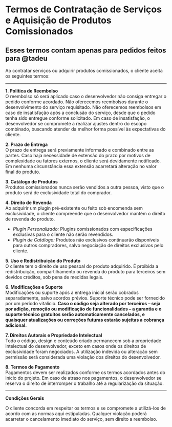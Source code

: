 # Termos de Contratação de Serviços e Aquisição de Produtos Comissionados

## Esses termos contam apenas para pedidos feitos para @tadeu 

Ao contratar serviços ou adquirir produtos comissionados, o cliente aceita os seguintes termos:

---

**1. Política de Reembolso**  
O reembolso só será aplicado caso o desenvolvedor não consiga entregar o pedido conforme acordado. Não oferecemos reembolsos durante o desenvolvimento do serviço requisitado. Não oferecemos reembolsos em caso de insatisfação após a conclusão do serviço, desde que o pedido tenha sido entregue conforme solicitado. Em caso de insatisfação, o desenvolvedor se compromete a realizar ajustes dentro do escopo combinado, buscando atender da melhor forma possível às expectativas do cliente.

**2. Prazo de Entrega**  
O prazo de entrega será previamente informado e combinado entre as partes. Caso haja necessidade de extensão do prazo por motivos de complexidade ou fatores externos, o cliente será devidamente notificado. Em nenhuma circunstância essa extensão acarretará alteração no valor final do produto.

**3. Catálogo de Produtos**  
Produtos comissionados nunca serão vendidos a outra pessoa, visto que o produto será de exclusividade total do comprador.

**4. Direito de Revenda**  
Ao adquirir um plugin pré-existente ou feito sob encomenda sem exclusividade, o cliente compreende que o desenvolvedor mantém o direito de revenda do produto.  
- *Plugin Personalizado:* Plugins comissionados com especificações exclusivas para o cliente não serão revendidos.  
- *Plugin de Catálogo:* Produtos não exclusivos continuarão disponíveis para outros compradores, salvo negociação de direitos exclusivos pelo cliente.

**5. Uso e Redistribuição do Produto**  
O cliente tem o direito de uso pessoal do produto adquirido. É proibida a redistribuição, compartilhamento ou revenda do produto para terceiros sem devidos créditos, sob pena de medidas legais.

**6. Modificações e Suporte**  
Modificações ou suporte após a entrega inicial serão cobrados separadamente, salvo acordos prévios. Suporte técnico pode ser fornecido por um período vitalício. **Caso o código seja alterado por terceiros – seja por adição, remoção ou modificação de funcionalidades – a garantia e o suporte técnico gratuitos serão automaticamente cancelados, e quaisquer atualizações ou correções futuras estarão sujeitas a cobrança adicional.**

**7. Direitos Autorais e Propriedade Intelectual**  
Todo o código, design e conteúdo criado permanecem sob a propriedade intelectual do desenvolvedor, exceto em casos onde os direitos de exclusividade foram negociados. A utilização indevida ou alteração sem permissão será considerada uma violação dos direitos do desenvolvedor.

**8. Termos de Pagamento**  
Pagamentos devem ser realizados conforme os termos acordados antes do início do projeto. Em caso de atraso nos pagamentos, o desenvolvedor se reserva o direito de interromper o trabalho até a regularização da situação.

---

**Condições Gerais**

O cliente concorda em respeitar os termos e se compromete a utilizá-los de acordo com as normas aqui estipuladas. Qualquer violação poderá acarretar o cancelamento imediato do serviço, sem direito a reembolso.

